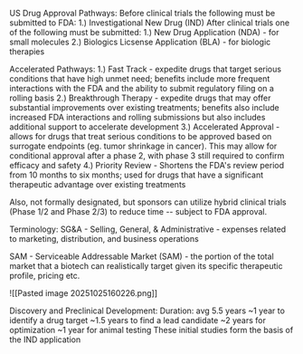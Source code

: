 US Drug Approval Pathways:
Before clinical trials the following must be submitted to FDA:
1.) Investigational New Drug (IND)
After clinical trials one of the following must be submitted:
1.) New Drug Application (NDA) - for small molecules
2.) Biologics Licsense Application (BLA) - for biologic therapies

Accelerated Pathways:
1.) Fast Track - expedite drugs that target serious conditions that have high unmet need; benefits include more frequent interactions with the FDA and the ability to submit regulatory filing on a rolling basis
2.) Breakthrough Therapy - expedite drugs that may offer substantial improvements over existing treatments; benefits also include increased FDA interactions and rolling submissions but also includes additional support to accelerate development
3.) Accelerated Approval - allows for drugs that treat serious conditions to be approved based on surrogate endpoints (eg. tumor shrinkage in cancer). This may allow for conditional approval after a phase 2, with phase 3 still required to confirm efficacy and safety
4.) Priority Review - Shortens the FDA's review period from 10 months to six months; used for drugs that have a significant therapeutic advantage over existing treatments

Also, not formally designated, but sponsors can utilize hybrid clinical trials (Phase 1/2 and Phase 2/3) to reduce time -- subject to FDA approval. 

Terminology:
SG&A - Selling, General, & Administrative - expenses related to marketing, distribution, and business operations

SAM - Serviceable Addressable Market (SAM) - the portion of the total market that a biotech can realistically target given its specific therapeutic profile, pricing etc. 

![[Pasted image 20251025160226.png]]


Discovery and Preclinical Development: 
Duration: avg 5.5 years
~1 year to identify a drug target 
~1.5 years to find a lead candidate 
~2 years for optimization 
~1 year for animal testing
These initial studies form the basis of the IND application 